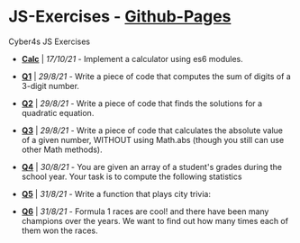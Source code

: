 # JS-Exercises - [Github-Pages](https://noamgolani.github.io/JS-Exercises/)

Cyber4s JS Exercises

- **[Calc](./calc/README.md)** | _17/10/21_ - Implement a calculator using es6 modules.

- **[Q1](./q1)** | _29/8/21_ - Write a piece of code that computes the sum of digits of a 3-digit number.

- **[Q2](./q2)** | _29/8/21_ - Write a piece of code that finds the solutions for a quadratic equation.

- **[Q3](./q3)** | _29/8/21_ - Write a piece of code that calculates the absolute value of a given number, WITHOUT using Math.abs (though you still can use other Math methods).

- **[Q4](./q4)** | _30/8/21_ - You are given an array of a student's grades during the school year. Your task is to compute the following statistics

- **[Q5](./q5)** | _31/8/21_ - Write a function that plays city trivia:

- **[Q6](./q6)** | _31/8/21_ - Formula 1 races are cool! and there have been many champions over the years.
  We want to find out how many times each of them won the races.
